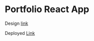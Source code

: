 # Portfolio React App

Design [link](https://startbootstrap.com/previews/freelancer)

Deployed [Link](https://r3workz.github.io/)